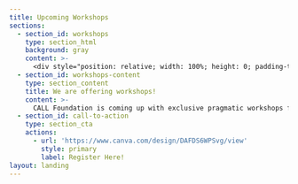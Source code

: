 ```yaml
---
title: Upcoming Workshops
sections:
  - section_id: workshops
    type: section_html
    background: gray
    content: >-
      <div style="position: relative; width: 100%; height: 0; padding-top: 50.0000%; padding-bottom: 48px; box-shadow: 0 2px 8px 0 rgba(63,69,81,0.16); margin-top: 1.6em; margin-bottom: 0.9em; overflow: hidden; border-radius: 8px; will-change: transform;">  <iframe loading="lazy" style="position: absolute; width: 100%; height: 100%; top: 0; left: 0; border: none; padding: 0;margin: 0;"    src="https:&#x2F;&#x2F;www.canva.com&#x2F;design&#x2F;DAFDS6WPSvg&#x2F;view?embed" allowfullscreen="allowfullscreen" allow="fullscreen">  </iframe></div>
  - section_id: workshops-content
    type: section_content
    title: We are offering workshops!
    content: >-
      CALL Foundation is coming up with exclusive pragmatic workshops for students from diverse fields, each workshop will be delivered by professionals from related fields having proven performance record. The money raised by foundation through this drive will be used for creating and supporting new livelihood opportunities for the rural families. We are thankful to our students and professionals who are showing interest and registering in huge numbers and getting benefitted.  We extend our gratitude to the eminent speakers who have voluntarily agreed to deliver quality content to the participants. The entire CALL Foundation team is working on making quality content and guidance reach to the participants, do come and enjoy the quality content at affordable prices contribute to the rural livelihood with your contribution.
  - section_id: call-to-action
    type: section_cta
    actions:
      - url: 'https://www.canva.com/design/DAFDS6WPSvg/view'
        style: primary
        label: Register Here!
layout: landing
---
```


